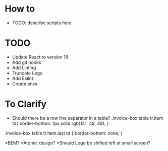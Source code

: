 # How to
* TODO: describe scripts here
# TODO
* Update React to version 18
* Add git hooks
* Add Linting
* Truncate Logo
* Add Eslint
* Create envs
  
# To Clarify
* Should there be a row line separator in a table?
.invoice-box table tr.item td{
  border-bottom: 1px solid rgb(141, 49, 49);
}

.invoice-box table tr.item.last td {
  border-bottom: none;
}

*BEM?
*Atomic design?
*Should Logo be shifted left at small screen?